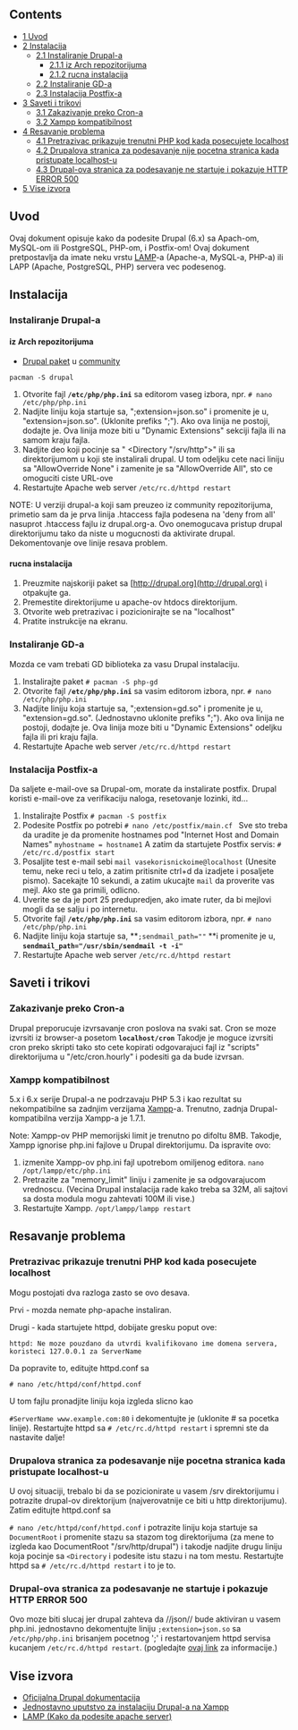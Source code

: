 ## Contents

*   [1 Uvod](#Uvod)
*   [2 Instalacija](#Instalacija)
    *   [2.1 Instaliranje Drupal-a](#Instaliranje_Drupal-a)
        *   [2.1.1 iz Arch repozitorijuma](#iz_Arch_repozitorijuma)
        *   [2.1.2 rucna instalacija](#rucna_instalacija)
    *   [2.2 Instaliranje GD-a](#Instaliranje_GD-a)
    *   [2.3 Instalacija Postfix-a](#Instalacija_Postfix-a)
*   [3 Saveti i trikovi](#Saveti_i_trikovi)
    *   [3.1 Zakazivanje preko Cron-a](#Zakazivanje_preko_Cron-a)
    *   [3.2 Xampp kompatibilnost](#Xampp_kompatibilnost)
*   [4 Resavanje problema](#Resavanje_problema)
    *   [4.1 Pretrazivac prikazuje trenutni PHP kod kada posecujete localhost](#Pretrazivac_prikazuje_trenutni_PHP_kod_kada_posecujete_localhost)
    *   [4.2 Drupalova stranica za podesavanje nije pocetna stranica kada pristupate localhost-u](#Drupalova_stranica_za_podesavanje_nije_pocetna_stranica_kada_pristupate_localhost-u)
    *   [4.3 Drupal-ova stranica za podesavanje ne startuje i pokazuje HTTP ERROR 500](#Drupal-ova_stranica_za_podesavanje_ne_startuje_i_pokazuje_HTTP_ERROR_500)
*   [5 Vise izvora](#Vise_izvora)

## Uvod

Ovaj dokument opisuje kako da podesite Drupal (6.x) sa Apach-om, MySQL-om ili PostgreSQL, PHP-om, i Postfix-om! Ovaj dokument pretpostavlja da imate neku vrstu [LAMP](/index.php/LAMP "LAMP")-a (Apache-a, MySQL-a, PHP-a) ili LAPP (Apache, PostgreSQL, PHP) servera vec podesenog.

## Instalacija

### Instaliranje Drupal-a

#### iz Arch repozitorijuma

*   [Drupal paket](https://www.archlinux.org/packages/community/any/drupal/) u [community](/index.php/Community "Community")

 `pacman -S drupal` 

1.  Otvorite fajl **`/etc/php/php.ini`** sa editorom vaseg izbora, npr. `# nano /etc/php/php.ini` 
2.  Nadjite liniju koja startuje sa, ";extension=json.so" i promenite je u, "extension=json.so". (Uklonite prefiks ";"). Ako ova linija ne postoji, dodajte je. Ova linija moze biti u "Dynamic Extensions" sekciji fajla ili na samom kraju fajla.
3.  Nadjite deo koji pocinje sa " <Directory "/srv/http">" ili sa direktorijumom u koji ste instalirali drupal. U tom odeljku cete naci liniju sa "AllowOverride None" i zamenite je sa "AllowOverride All", sto ce omoguciti ciste URL-ove
4.  Restartujte Apache web server `/etc/rc.d/httpd restart` 

NOTE: U verziji drupal-a koji sam preuzeo iz community repozitorijuma, primetio sam da je prva linija .htaccess fajla podesena na 'deny from all' nasuprot .htaccess fajlu iz drupal.org-a. Ovo onemogucava pristup drupal direktorijumu tako da niste u mogucnosti da aktivirate drupal. Dekomentovanje ove linije resava problem.

#### rucna instalacija

1.  Preuzmite najskoriji paket sa [http://drupal.org](http://drupal.org) i otpakujte ga.
2.  Premestite direktorijume u apache-ov htdocs direktorijum.
3.  Otvorite web pretrazivac i pozicionirajte se na "localhost"
4.  Pratite instrukcije na ekranu.

### Instaliranje GD-a

Mozda ce vam trebati GD biblioteka za vasu Drupal instalaciju.

1.  Instalirajte paket
     `# pacman -S php-gd` 
2.  Otvorite fajl **`/etc/php/php.ini`** sa vasim editorom izbora, npr. `# nano /etc/php/php.ini` 
3.  Nadjite liniju koja startuje sa, ";extension=gd.so" i promenite je u, "extension=gd.so". (Jednostavno uklonite prefiks ";"). Ako ova linija ne postoji, dodajte je. Ova linija moze biti u "Dynamic Extensions" odeljku fajla ili pri kraju fajla.
4.  Restartujte Apache web server `/etc/rc.d/httpd restart` 

### Instalacija Postfix-a

Da saljete e-mail-ove sa Drupal-om, morate da instalirate postfix. Drupal koristi e-mail-ove za verifikaciju naloga, resetovanje lozinki, itd...

1.  Instalirajte Postfix `# pacman -S postfix ` 
2.  Podesite Postfix po potrebi `# nano /etc/postfix/main.cf ` Sve sto treba da uradite je da promenite hostnames pod "Internet Host and Domain Names" ` myhostname = hostname1 ` 
    A zatim da startujete Postfix servis: `# /etc/rc.d/postfix start` 
3.  Posaljite test e-mail sebi ` mail vasekorisnickoime@localhost ` (Unesite temu, neke reci u telo, a zatim pritisnite ctrl+d da izadjete i posaljete pismo). Sacekajte 10 sekundi, a zatim ukucajte `mail` da proverite vas mejl. Ako ste ga primili, odlicno.
4.  Uverite se da je port 25 predupredjen, ako imate ruter, da bi mejlovi mogli da se salju i po internetu.
5.  Otvorite fajl **`/etc/php/php.ini`** sa vasim editorom izbora, npr. `# nano /etc/php/php.ini` 
6.  Nadjite liniju koja startuje sa, **`;sendmail_path=""` **i promenite je u, **`sendmail_path="/usr/sbin/sendmail -t -i"`**
7.  Restartujte Apache web server `/etc/rc.d/httpd restart` 

## Saveti i trikovi

### Zakazivanje preko Cron-a

Drupal preporucuje izvrsavanje cron poslova na svaki sat. Cron se moze izvrsiti iz browser-a posetom **`localhost/cron`** Takodje je moguce izvrsiti cron preko skripti tako sto cete kopirati odgovarajuci fajl iz "scripts" direktorijuma u "/etc/cron.hourly" i podesiti ga da bude izvrsan.

### Xampp kompatibilnost

5.x i 6.x serije Drupal-a ne podrzavaju PHP 5.3 i kao rezultat su nekompatibilne sa zadnjim verzijama [Xampp](/index.php/Xampp "Xampp")-a. Trenutno, zadnja Drupal-kompatibilna verzija Xampp-a je 1.7.1.

Note: Xampp-ov PHP memorijski limit je trenutno po difoltu 8MB. Takodje, Xampp ignorise php.ini fajlove u Drupal direktorijumu. Da ispravite ovo:

1.  izmenite Xampp-ov php.ini fajl upotrebom omiljenog editora. `nano /opt/lampp/etc/php.ini` 
2.  Pretrazite za "memory_limit" liniju i zamenite je sa odgovarajucom vrednoscu. (Vecina Drupal instalacija rade kako treba sa 32M, ali sajtovi sa dosta modula mogu zahtevati 100M ili vise.)
3.  Restartujte Xampp. `/opt/lampp/lampp restart` 

## Resavanje problema

### Pretrazivac prikazuje trenutni PHP kod kada posecujete localhost

Mogu postojati dva razloga zasto se ovo desava.

Prvi - mozda nemate php-apache instaliran.

Drugi - kada startujete httpd, dobijate gresku poput ove:

 `httpd: Ne moze pouzdano da utvrdi kvalifikovano ime domena servera, koristeci 127.0.0.1 za ServerName` 

Da popravite to, editujte httpd.conf sa

 `# nano /etc/httpd/conf/httpd.conf` 

U tom fajlu pronadjite liniju koja izgleda slicno kao

 `#ServerName www.example.com:80` i dekomentujte je (uklonite # sa pocetka linije). Restartujte httpd sa `# /etc/rc.d/httpd restart` i spremni ste da nastavite dalje!

### Drupalova stranica za podesavanje nije pocetna stranica kada pristupate localhost-u

U ovoj situaciji, trebalo bi da se pozicionirate u vasem /srv direktorijumu i potrazite drupal-ov direktorijum (najverovatnije ce biti u http direktorijumu). Zatim editujte httpd.conf sa

 `# nano /etc/httpd/conf/httpd.conf` i potrazite liniju koja startuje sa `DocumentRoot` i promenite stazu sa stazom tog direktorijuma (za mene to izgleda kao DocumentRoot "/srv/http/drupal") i takodje nadjite drugu liniju koja pocinje sa `<Directory` i podesite istu stazu i na tom mestu. Restartujte httpd sa `# /etc/rc.d/httpd restart` i to je to.

### Drupal-ova stranica za podesavanje ne startuje i pokazuje HTTP ERROR 500

Ovo moze biti slucaj jer drupal zahteva da //json// bude aktiviran u vasem php.ini. jednostavno dekomentujte liniju `;extension=json.so` sa `/etc/php/php.ini` brisanjem pocetnog ';' i restartovanjem httpd servisa kucanjem `/etc/rc.d/httpd restart`. (pogledajte [ovaj link](http://drupal.org/node/1018824) za informacije.)

## Vise izvora

*   [Oficijalna Drupal dokumentacija](http://drupal.org/handbook)
*   [Jednostavno uputstvo za instalaciju Drupal-a na Xampp](http://drupal.org/node/307956)
*   [LAMP (Kako da podesite apache server)](/index.php/LAMP "LAMP")